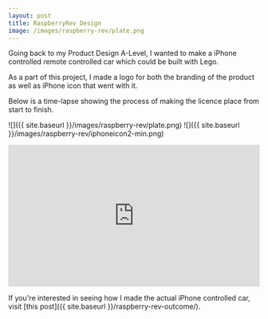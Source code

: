 ```yaml
---
layout: post
title: RaspberryRev Design
image: /images/raspberry-rev/plate.png
---
```


Going back to my Product Design A-Level, I wanted to make a iPhone controlled remote controlled car which could be built with Lego. 

As a part of this project, I made a logo for both the branding of the product as well as iPhone icon that went with it.

Below is a time-lapse showing the process of making the licence place from start to finish. 


![]({{ site.baseurl }}/images/raspberry-rev/plate.png)
![]({{ site.baseurl }}/images/raspberry-rev/iphoneicon2-min.png)

<style>.embed-container { position: relative; padding-bottom: 56.25%; height: 0; overflow: hidden; max-width: 100%; } .embed-container iframe, .embed-container object, .embed-container embed { position: absolute; top: 0; left: 0; width: 100%; height: 100%; }</style><div class='embed-container'><iframe src='https://www.youtube.com/embed/yhOUE-xUgZ8?autoplay=1&loop=1' frameborder='0' allowfullscreen></iframe></div>

If you're interested in seeing how I made the actual iPhone controlled car, visit [this post]({{ site.baseurl }}/raspberry-rev-outcome/).